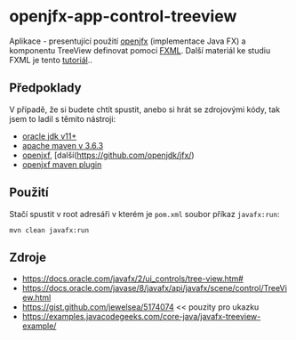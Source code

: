 # openjfx-app-control-treeview
Aplikace - presentující použití [openjfx](https://github.com/openjdk/jfx/) (implementace Java FX) a komponentu TreeView definovat pomocí [FXML](https://en.wikipedia.org/wiki/FXML). Další materiál ke studiu FXML je tento [tutoriál](https://docs.oracle.com/javafx/2/get_started/fxml_tutorial.htm)..

## Předpoklady
V případě, že si budete chtít spustit, anebo si hrát se zdrojovými kódy, tak jsem to ladil s těmito nástroji:
* [oracle jdk v11+](https://www.oracle.com/java/technologies/javase-downloads.html)
* [apache maven v 3.6.3](https://archive.apache.org/dist/maven/maven-3/3.6.3/binaries/)
* [openjxf](https://openjfx.io/index.html), [další(https://github.com/openjdk/jfx/)
* [openjxf maven plugin](https://github.com/openjfx/javafx-maven-plugin)

## Použití
Stačí spustit v root adresáři v kterém je ```pom.xml``` soubor příkaz ```javafx:run```:
```
mvn clean javafx:run
```

## Zdroje
* https://docs.oracle.com/javafx/2/ui_controls/tree-view.htm#
* https://docs.oracle.com/javase/8/javafx/api/javafx/scene/control/TreeView.html
* https://gist.github.com/jewelsea/5174074 << pouzity pro ukazku
* https://examples.javacodegeeks.com/core-java/javafx-treeview-example/
